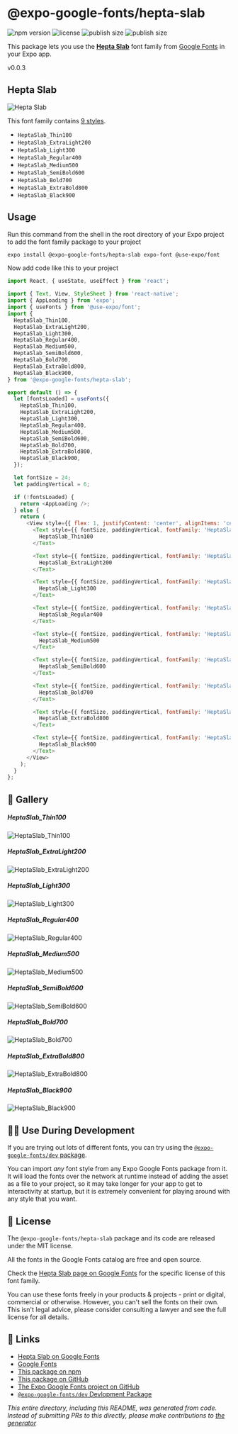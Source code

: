 # @expo-google-fonts/hepta-slab

![npm version](https://flat.badgen.net/npm/v/@expo-google-fonts/hepta-slab)
![license](https://flat.badgen.net/github/license/expo/google-fonts)
![publish size](https://flat.badgen.net/packagephobia/install/@expo-google-fonts/hepta-slab)
![publish size](https://flat.badgen.net/packagephobia/publish/@expo-google-fonts/hepta-slab)

This package lets you use the [**Hepta Slab**](https://fonts.google.com/specimen/Hepta+Slab) font family from [Google Fonts](https://fonts.google.com/) in your Expo app.

v0.0.3

## Hepta Slab

![Hepta Slab](./font-family.png)

This font family contains [9 styles](#-gallery).

- `HeptaSlab_Thin100`
- `HeptaSlab_ExtraLight200`
- `HeptaSlab_Light300`
- `HeptaSlab_Regular400`
- `HeptaSlab_Medium500`
- `HeptaSlab_SemiBold600`
- `HeptaSlab_Bold700`
- `HeptaSlab_ExtraBold800`
- `HeptaSlab_Black900`

## Usage

Run this command from the shell in the root directory of your Expo project to add the font family package to your project
```sh
expo install @expo-google-fonts/hepta-slab expo-font @use-expo/font
```

Now add code like this to your project
```js
import React, { useState, useEffect } from 'react';

import { Text, View, StyleSheet } from 'react-native';
import { AppLoading } from 'expo';
import { useFonts } from '@use-expo/font';
import {
  HeptaSlab_Thin100,
  HeptaSlab_ExtraLight200,
  HeptaSlab_Light300,
  HeptaSlab_Regular400,
  HeptaSlab_Medium500,
  HeptaSlab_SemiBold600,
  HeptaSlab_Bold700,
  HeptaSlab_ExtraBold800,
  HeptaSlab_Black900,
} from '@expo-google-fonts/hepta-slab';

export default () => {
  let [fontsLoaded] = useFonts({
    HeptaSlab_Thin100,
    HeptaSlab_ExtraLight200,
    HeptaSlab_Light300,
    HeptaSlab_Regular400,
    HeptaSlab_Medium500,
    HeptaSlab_SemiBold600,
    HeptaSlab_Bold700,
    HeptaSlab_ExtraBold800,
    HeptaSlab_Black900,
  });

  let fontSize = 24;
  let paddingVertical = 6;

  if (!fontsLoaded) {
    return <AppLoading />;
  } else {
    return (
      <View style={{ flex: 1, justifyContent: 'center', alignItems: 'center' }}>
        <Text style={{ fontSize, paddingVertical, fontFamily: 'HeptaSlab_Thin100' }}>
          HeptaSlab_Thin100
        </Text>

        <Text style={{ fontSize, paddingVertical, fontFamily: 'HeptaSlab_ExtraLight200' }}>
          HeptaSlab_ExtraLight200
        </Text>

        <Text style={{ fontSize, paddingVertical, fontFamily: 'HeptaSlab_Light300' }}>
          HeptaSlab_Light300
        </Text>

        <Text style={{ fontSize, paddingVertical, fontFamily: 'HeptaSlab_Regular400' }}>
          HeptaSlab_Regular400
        </Text>

        <Text style={{ fontSize, paddingVertical, fontFamily: 'HeptaSlab_Medium500' }}>
          HeptaSlab_Medium500
        </Text>

        <Text style={{ fontSize, paddingVertical, fontFamily: 'HeptaSlab_SemiBold600' }}>
          HeptaSlab_SemiBold600
        </Text>

        <Text style={{ fontSize, paddingVertical, fontFamily: 'HeptaSlab_Bold700' }}>
          HeptaSlab_Bold700
        </Text>

        <Text style={{ fontSize, paddingVertical, fontFamily: 'HeptaSlab_ExtraBold800' }}>
          HeptaSlab_ExtraBold800
        </Text>

        <Text style={{ fontSize, paddingVertical, fontFamily: 'HeptaSlab_Black900' }}>
          HeptaSlab_Black900
        </Text>
      </View>
    );
  }
};

```

## 🔡 Gallery

##### HeptaSlab_Thin100
![HeptaSlab_Thin100](./534d777769f5477f07228b5576ec1d9e5f8524ebb5568ee0c7ead05433221d78.ttf.png)

##### HeptaSlab_ExtraLight200
![HeptaSlab_ExtraLight200](./de95a9d08b1575d9f362c8b8fdd65bd2909ac29ad85189cbcc2d2bb7b79bae55.ttf.png)

##### HeptaSlab_Light300
![HeptaSlab_Light300](./4cd4b89cf596ab747187626051fcb2da9f1ee5facedc163666b009c58d2e6a4a.ttf.png)

##### HeptaSlab_Regular400
![HeptaSlab_Regular400](./fd8aa078be565bf9944c3c9a7158b16836fdcd409b6df1377b7ce805078acf7f.ttf.png)

##### HeptaSlab_Medium500
![HeptaSlab_Medium500](./7d62a8746b071e53a6b32f2f3a0052555f9d40c47fecd5bd70697f632af7b585.ttf.png)

##### HeptaSlab_SemiBold600
![HeptaSlab_SemiBold600](./5b2cd08d92feb50e4548237182dede8320631fffad112e55ac8ffec9bd254dbc.ttf.png)

##### HeptaSlab_Bold700
![HeptaSlab_Bold700](./c732dc9ed4d5762dd9391ce2ed11a31606c9ec3305bef745bce6d06bdb2403df.ttf.png)

##### HeptaSlab_ExtraBold800
![HeptaSlab_ExtraBold800](./d4ba935b82b68baaeb5bc719f5132fb28f94a27979e65e4ad25c5ff85d02303f.ttf.png)

##### HeptaSlab_Black900
![HeptaSlab_Black900](./bf562116fb32949fa7d908466470e1c6d03ae7bb83023d1428527ecec91d9201.ttf.png)


## 👩‍💻 Use During Development

If you are trying out lots of different fonts, you can try using the [`@expo-google-fonts/dev` package](https://github.com/expo/google-fonts/tree/master/font-packages/dev#readme).

You can import *any* font style from any Expo Google Fonts package from it. It will load the fonts
over the network at runtime instead of adding the asset as a file to your project, so it may take longer
for your app to get to interactivity at startup, but it is extremely convenient
for playing around with any style that you want.

## 📖 License

The `@expo-google-fonts/hepta-slab` package and its code are released under the MIT license.

All the fonts in the Google Fonts catalog are free and open source.

Check the [Hepta Slab page on Google Fonts](https://fonts.google.com/specimen/Hepta+Slab) for the specific license of this font family.

You can use these fonts freely in your products & projects - print or digital, commercial or otherwise. However, you can't sell the fonts on their own. This isn't legal advice, please consider consulting a lawyer and see the full license for all details.

## 🔗 Links

- [Hepta Slab on Google Fonts](https://fonts.google.com/specimen/Hepta+Slab)
- [Google Fonts](https://fonts.google.com/)
- [This package on npm](https://www.npmjs.com/package/@expo-google-fonts/hepta-slab)
- [This package on GitHub](https://github.com/expo/google-fonts/tree/master/font-packages/hepta-slab)
- [The Expo Google Fonts project on GitHub](https://github.com/expo/google-fonts)
- [`@expo-google-fonts/dev` Devlopment Package](https://github.com/expo/google-fonts/tree/master/font-packages/dev)


*This entire directory, including this README, was generated from code. Instead of submitting PRs to this directly, please make contributions to [the generator](https://github.com/expo/google-fonts/tree/master/packages/generator)*

